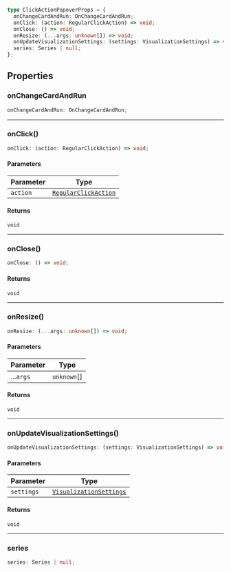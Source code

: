 ```ts
type ClickActionPopoverProps = {
  onChangeCardAndRun: OnChangeCardAndRun;
  onClick: (action: RegularClickAction) => void;
  onClose: () => void;
  onResize: (...args: unknown[]) => void;
  onUpdateVisualizationSettings: (settings: VisualizationSettings) => void;
  series: Series | null;
};
```

## Properties

### onChangeCardAndRun

```ts
onChangeCardAndRun: OnChangeCardAndRun;
```

---

### onClick()

```ts
onClick: (action: RegularClickAction) => void;
```

#### Parameters

| Parameter | Type                                          |
| --------- | --------------------------------------------- |
| `action`  | [`RegularClickAction`](RegularClickAction.md) |

#### Returns

`void`

---

### onClose()

```ts
onClose: () => void;
```

#### Returns

`void`

---

### onResize()

```ts
onResize: (...args: unknown[]) => void;
```

#### Parameters

| Parameter | Type        |
| --------- | ----------- |
| ...`args` | `unknown`[] |

#### Returns

`void`

---

### onUpdateVisualizationSettings()

```ts
onUpdateVisualizationSettings: (settings: VisualizationSettings) => void;
```

#### Parameters

| Parameter  | Type                                                |
| ---------- | --------------------------------------------------- |
| `settings` | [`VisualizationSettings`](VisualizationSettings.md) |

#### Returns

`void`

---

### series

```ts
series: Series | null;
```
